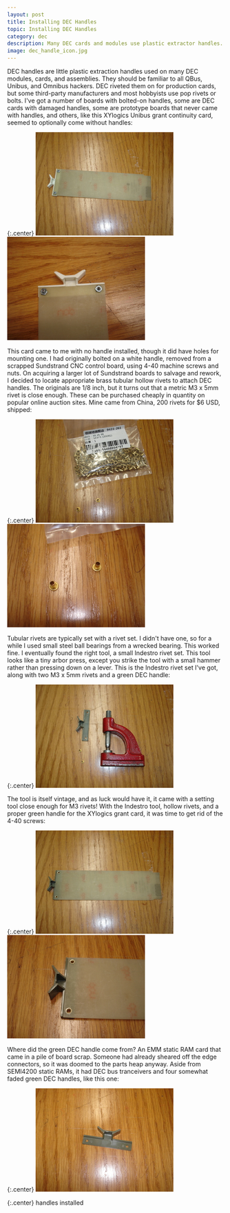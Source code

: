 ```yaml
---
layout: post
title: Installing DEC Handles
topic: Installing DEC Handles
category: dec
description: Many DEC cards and modules use plastic extractor handles. These handles can become damaged, and some cards (new made prototype boards, for example) often come with no handles. DEC attached them with tubular hollow rivets, while most hobbyists are stuck with pop rivets or bolts. Here's how to properly rivet handles on!
image: dec_handle_icon.jpg
---
```


DEC handles are little plastic extraction handles used on many DEC modules, cards, and assemblies. They should be familiar to all QBus, Unibus, and Omnibus hackers. DEC riveted them on for production cards, but some third-party manufacturers and most hobbyists use pop rivets or bolts. I've got a number of boards with bolted-on handles, some are DEC cards with damaged handles, some are prototype boards that never came with handles, and others, like this XYlogics Unibus grant continuity card, seemed to optionally come without handles:

{:.center}
[![XYlogics Grant Card](/images/dec/dec_handles/scaled/xylogics_bolted.jpg)](/images/dec/dec_handles/xylogics_bolted.jpg) [![XYlogics Closeup](/images/dec/dec_handles/scaled/xylogics_bolted_closeup.jpg)](/images/dec/dec_handles/xylogics_bolted_closeup.jpg)

This card came to me with no handle installed, though it did have holes for mounting one. I had originally bolted on a white handle, removed from a scrapped Sundstrand CNC control board, using 4-40 machine screws and nuts. On acquiring a larger lot of Sundstrand boards to salvage and rework, I decided to locate appropriate brass tubular hollow rivets to attach DEC handles. The originals are 1/8 inch, but it turns out that a metric M3 x 5mm rivet is close enough. These can be purchased cheaply in quantity on popular online auction sites. Mine came from China, 200 rivets for $6 USD, shipped:

{:.center}
[![Pack of Rivets](/images/dec/dec_handles/scaled/rivets.jpg)](/images/dec/dec_handles/rivets.jpg) [![M3 x 5mm Rivets](/images/dec/dec_handles/scaled/rivets_closeup.jpg)](/images/dec/dec_handles/rivets_closeup.jpg)

Tubular rivets are typically set with a rivet set. I didn't have one, so for a while I used small steel ball bearings from a wrecked bearing. This worked fine. I eventually found the right tool, a small Indestro rivet set. This tool looks like a tiny arbor press, except you strike the tool with a small hammer rather than pressing down on a lever. This is the Indestro rivet set I've got, along with two M3 x 5mm rivets and a green DEC handle:

{:.center}
[![Indestro Rivet Set](/images/dec/dec_handles/scaled/indestro_tool.jpg)](/images/dec/dec_handles/indestro_tool.jpg)

The tool is itself vintage, and as luck would have it, it came with a setting tool close enough for M3 rivets! With the Indestro tool, hollow rivets, and a proper green handle for the XYlogics grant card, it was time to get rid of the 4-40 screws:

{:.center}
[![XYlogics Riveted](/images/dec/dec_handles/scaled/handle_installed.jpg)](/images/dec/dec_handles/handle_installed.jpg) [![XYlogics Riveted Closeup](/images/dec/dec_handles/scaled/handle_installed_closeup.jpg)](/images/dec/dec_handles/handle_installed_closeup.jpg)

Where did the green DEC handle come from? An EMM static RAM card that came in a pile of board scrap. Someone had already sheared off the edge connectors, so it was doomed to the parts heap anyway. Aside from SEMI4200 static RAMs, it had DEC bus tranceivers and four somewhat faded green DEC handles, like this one:

{:.center}
[![Green DEC Handle](/images/dec/dec_handles/scaled/green_handle.jpg)](/images/dec/dec_handles/green_handle.jpg)

{:.center}
<span><script language="javascript" src="https://services.theglitchworks.net/counters/dec_handles"></script> handles installed</span>